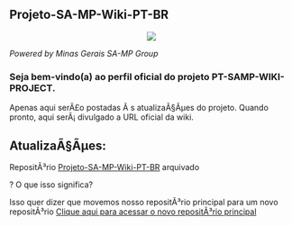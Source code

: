 <!---

                                        .                                      
                          (*,          *##/      &&/ ,*                         
                          /@@(..#     ######    /     %                         
                              *#.   ,########* @/#%@%.                          
                       %@@%/.      ############.,      (@((                     
                         *.      .##############,   %*     %                    
                   #.      *    (################(   (*/                        
                  #. .%&*.    .####################.   *,,,,..                  
                        .    /######################/   , (@%  ,*               
               %  (,.       ##########################.   . .                   
                 *@#..    *############################/                        
            %/      .    %###############################         %#/           
          ,#@*(  ,#    ,##################################*   &  (& *           
               *@*    ######################################   ./.     #        
       ,**@.,       ,########################################,     *@&  *       
      *,%%/  .(    (##########################################(   /  /          
    .       %    .##############################################.        *&&    
     .&%.       /################################################/   %@/.%*&(   
         ,.    ####################################################    @*       
,&#.   (     *######################################################/      .,*%&
    .%&,    ##########################################################   .  &(  
          ,############################################################*  .(    
         ################################################################       
       .##################################################################,     
      /####################################################################(    
     ////////////////////////////////////////////////////////////////////////.  
                     %.@*,%   (,    ,@.  (&.  .@,,%.  (@. .&                    
                       &,    / &,   ..@,/,@    @##(   /.,@ %                    
                       @/   (.  @*  /. % ,@.  .@../,  (,  ,@    
                       libertas quæ sera tamen


  ____       _              __  __   ____      __  __   _                            ____                         _            ____                                
 / ___|     / \            |  \/  | |  _ \    |  \/  | (_)  _ __     __ _   ___     / ___|   ___   _ __    __ _  (_)  ___     / ___|  _ __    ___    _   _   _ __  
 \___ \    / _ \    _____  | |\/| | | |_) |   | |\/| | | | | '_ \   / _` | / __|   | |  _   / _ \ | '__|  / _` | | | / __|   | |  _  | '__|  / _ \  | | | | | '_ \ 
  ___) |  / ___ \  |_____| | |  | | |  __/    | |  | | | | | | | | | (_| | \__ \   | |_| | |  __/ | |    | (_| | | | \__ \   | |_| | | |    | (_) | | |_| | | |_) |
 |____/  /_/   \_\         |_|  |_| |_|       |_|  |_| |_| |_| |_|  \__,_| |___/    \____|  \___| |_|     \__,_| |_| |___/    \____| |_|     \___/   \__,_| | .__/ 
                                                                                                                                                            |_|   

This is a private source code, if you want a original copy of this source code, contact the Minas Gerais SA-MP Group™.
!-->

<p align="&#99;&#101;&#110;&#116;&#101;&#114;"><h2>&#80;&#114;&#111;&#106;&#101;&#116;&#111;&#45;&#83;&#65;&#45;&#77;&#80;&#45;&#87;&#105;&#107;&#105;&#45;&#80;&#84;&#45;&#66;&#82;</h2></p><p align="&#99;&#101;&#110;&#116;&#101;&#114;"><img src="&#104;&#116;&#116;&#112;&#115;&#58;&#47;&#47;&#99;&#97;&#109;&#111;&#46;&#103;&#105;&#116;&#104;&#117;&#98;&#117;&#115;&#101;&#114;&#99;&#111;&#110;&#116;&#101;&#110;&#116;&#46;&#99;&#111;&#109;&#47;&#53;&#48;&#99;&#54;&#101;&#53;&#53;&#57;&#97;&#99;&#48;&#56;&#51;&#53;&#55;&#57;&#101;&#100;&#49;&#57;&#50;&#56;&#99;&#51;&#51;&#52;&#102;&#102;&#48;&#101;&#52;&#57;&#48;&#50;&#97;&#99;&#57;&#100;&#49;&#54;&#102;&#56;&#101;&#52;&#52;&#56;&#55;&#55;&#97;&#97;&#49;&#51;&#102;&#54;&#53;&#49;&#101;&#57;&#50;&#53;&#57;&#55;&#50;&#55;&#47;&#54;&#56;&#55;&#52;&#55;&#52;&#55;&#48;&#55;&#51;&#51;&#97;&#50;&#102;&#50;&#102;&#54;&#49;&#55;&#50;&#55;&#50;&#54;&#102;&#55;&#97;&#54;&#100;&#55;&#53;&#55;&#51;&#54;&#57;&#54;&#51;&#50;&#101;&#51;&#48;&#51;&#48;&#51;&#48;&#55;&#55;&#54;&#53;&#54;&#50;&#54;&#56;&#54;&#102;&#55;&#51;&#55;&#52;&#54;&#49;&#55;&#48;&#55;&#48;&#50;&#101;&#54;&#51;&#54;&#102;&#54;&#100;&#50;&#102;&#54;&#49;&#55;&#51;&#55;&#51;&#54;&#53;&#55;&#52;&#55;&#51;&#50;&#102;&#54;&#57;&#54;&#100;&#54;&#49;&#54;&#55;&#54;&#53;&#55;&#51;&#50;&#102;&#54;&#57;&#54;&#51;&#54;&#102;&#54;&#101;&#50;&#101;&#55;&#48;&#54;&#101;&#54;&#55;"></p><p><em>&#80;&#111;&#119;&#101;&#114;&#101;&#100;&#32;&#98;&#121;&#32;&#77;&#105;&#110;&#97;&#115;&#32;&#71;&#101;&#114;&#97;&#105;&#115;&#32;&#83;&#65;&#45;&#77;&#80;&#32;&#71;&#114;&#111;&#117;&#112;</em></p><h3>&#83;&#101;&#106;&#97;&#32;&#98;&#101;&#109;&#45;&#118;&#105;&#110;&#100;&#111;&#40;&#97;&#41;&#32;&#97;&#111;&#32;&#112;&#101;&#114;&#102;&#105;&#108;&#32;&#111;&#102;&#105;&#99;&#105;&#97;&#108;&#32;&#100;&#111;&#32;&#112;&#114;&#111;&#106;&#101;&#116;&#111;&#32;&#80;&#84;&#45;&#83;&#65;&#77;&#80;&#45;&#87;&#73;&#75;&#73;&#45;&#80;&#82;&#79;&#74;&#69;&#67;&#84;&#46;</h3><span>&#65;&#112;&#101;&#110;&#97;&#115;&#32;&#97;&#113;&#117;&#105;&#32;&#115;&#101;&#114;&#195;&#163;&#111;&#32;&#112;&#111;&#115;&#116;&#97;&#100;&#97;&#115;&#32;&#195;&#160;&#115;&#32;&#97;&#116;&#117;&#97;&#108;&#105;&#122;&#97;&#195;&#167;&#195;&#181;&#101;&#115;&#32;&#100;&#111;&#32;&#112;&#114;&#111;&#106;&#101;&#116;&#111;&#46;&#32;&#81;&#117;&#97;&#110;&#100;&#111;&#32;&#112;&#114;&#111;&#110;&#116;&#111;&#44;&#32;&#97;&#113;&#117;&#105;&#32;&#115;&#101;&#114;&#195;&#161;&#32;&#100;&#105;&#118;&#117;&#108;&#103;&#97;&#100;&#111;&#32;&#97;&#32;&#85;&#82;&#76;&#32;&#111;&#102;&#105;&#99;&#105;&#97;&#108;&#32;&#100;&#97;&#32;&#119;&#105;&#107;&#105;&#46;</span><br/><p align="&#99;&#101;&#110;&#116;&#101;&#114;"><h2>&#65;&#116;&#117;&#97;&#108;&#105;&#122;&#97;&#195;&#167;&#195;&#181;&#101;&#115;&#58;</h2><p>&#82;&#101;&#112;&#111;&#115;&#105;&#116;&#195;&#179;&#114;&#105;&#111;&#32;<a href="&#104;&#116;&#116;&#112;&#115;&#58;&#47;&#47;&#103;&#105;&#116;&#104;&#117;&#98;&#46;&#99;&#111;&#109;&#47;&#80;&#114;&#111;&#106;&#101;&#116;&#111;&#45;&#83;&#65;&#45;&#77;&#80;&#45;&#87;&#105;&#107;&#105;&#45;&#80;&#84;&#45;&#66;&#82;">&#80;&#114;&#111;&#106;&#101;&#116;&#111;&#45;&#83;&#65;&#45;&#77;&#80;&#45;&#87;&#105;&#107;&#105;&#45;&#80;&#84;&#45;&#66;&#82;</a>&#32;&#97;&#114;&#113;&#117;&#105;&#118;&#97;&#100;&#111;</p><span>&#63;&#32;&#79;&#32;&#113;&#117;&#101;&#32;&#105;&#115;&#115;&#111;&#32;&#115;&#105;&#103;&#110;&#105;&#102;&#105;&#99;&#97;&#63;</span><p>&#73;&#115;&#115;&#111;&#32;&#113;&#117;&#101;&#114;&#32;&#100;&#105;&#122;&#101;&#114;&#32;&#113;&#117;&#101;&#32;&#109;&#111;&#118;&#101;&#109;&#111;&#115;&#32;&#110;&#111;&#115;&#115;&#111;&#32;&#114;&#101;&#112;&#111;&#115;&#105;&#116;&#195;&#179;&#114;&#105;&#111;&#32;&#112;&#114;&#105;&#110;&#99;&#105;&#112;&#97;&#108;&#32;&#112;&#97;&#114;&#97;&#32;&#117;&#109;&#32;&#110;&#111;&#118;&#111;&#32;&#114;&#101;&#112;&#111;&#115;&#105;&#116;&#195;&#179;&#114;&#105;&#111;&#32;<a href="&#104;&#116;&#116;&#112;&#115;&#58;&#47;&#47;&#103;&#105;&#116;&#104;&#117;&#98;&#46;&#99;&#111;&#109;&#47;&#80;&#114;&#111;&#106;&#101;&#116;&#111;&#45;&#83;&#65;&#45;&#77;&#80;&#45;&#87;&#105;&#107;&#105;&#45;&#80;&#84;&#45;&#66;&#82;&#47;&#78;&#111;&#118;&#111;&#95;&#100;&#101;&#115;&#105;&#103;&#110;">&#67;&#108;&#105;&#113;&#117;&#101;&#32;&#97;&#113;&#117;&#105;&#32;&#112;&#97;&#114;&#97;&#32;&#97;&#99;&#101;&#115;&#115;&#97;&#114;&#32;&#111;&#32;&#110;&#111;&#118;&#111;&#32;&#114;&#101;&#112;&#111;&#115;&#105;&#116;&#195;&#179;&#114;&#105;&#111;&#32;&#112;&#114;&#105;&#110;&#99;&#105;&#112;&#97;&#108;</a></p></p>
